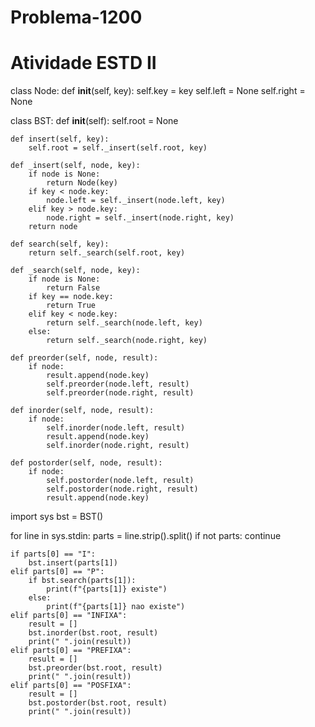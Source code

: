 # Problema-1200
# Atividade ESTD II




class Node:
    def __init__(self, key):
        self.key = key
        self.left = None
        self.right = None

class BST:
    def __init__(self):
        self.root = None

    def insert(self, key):
        self.root = self._insert(self.root, key)

    def _insert(self, node, key):
        if node is None:
            return Node(key)
        if key < node.key:
            node.left = self._insert(node.left, key)
        elif key > node.key:
            node.right = self._insert(node.right, key)
        return node

    def search(self, key):
        return self._search(self.root, key)

    def _search(self, node, key):
        if node is None:
            return False
        if key == node.key:
            return True
        elif key < node.key:
            return self._search(node.left, key)
        else:
            return self._search(node.right, key)

    def preorder(self, node, result):
        if node:
            result.append(node.key)
            self.preorder(node.left, result)
            self.preorder(node.right, result)

    def inorder(self, node, result):
        if node:
            self.inorder(node.left, result)
            result.append(node.key)
            self.inorder(node.right, result)

    def postorder(self, node, result):
        if node:
            self.postorder(node.left, result)
            self.postorder(node.right, result)
            result.append(node.key)


import sys
bst = BST()

for line in sys.stdin:
    parts = line.strip().split()
    if not parts:
        continue

    if parts[0] == "I":
        bst.insert(parts[1])
    elif parts[0] == "P":
        if bst.search(parts[1]):
            print(f"{parts[1]} existe")
        else:
            print(f"{parts[1]} nao existe")
    elif parts[0] == "INFIXA":
        result = []
        bst.inorder(bst.root, result)
        print(" ".join(result))
    elif parts[0] == "PREFIXA":
        result = []
        bst.preorder(bst.root, result)
        print(" ".join(result))
    elif parts[0] == "POSFIXA":
        result = []
        bst.postorder(bst.root, result)
        print(" ".join(result))
